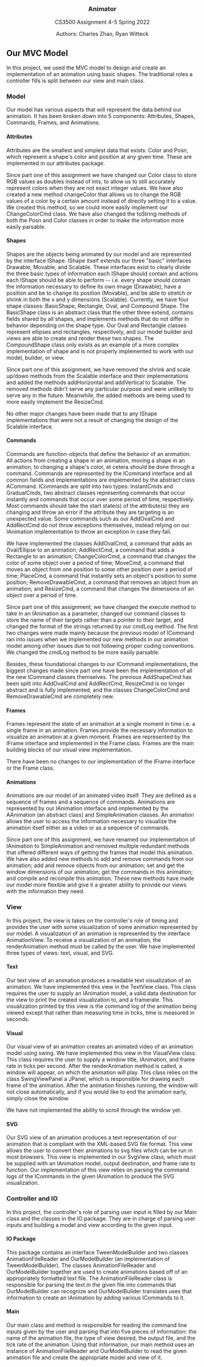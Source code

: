 <div id="top"></div>
<!--
*** Thanks for checking out the Best-README-Template. If you have a suggestion
*** that would make this better, please fork the repo and create a pull request
*** or simply open an issue with the tag "enhancement".
*** Don't forget to give the project a star!
*** Thanks again! Now go create something AMAZING! :D
-->

<!-- PROJECT LOGO -->
<br />

<h3 align="center">Animator</h3>

  <p align="center">
    CS3500 Assignment 4-5 Spring 2022
  </p>

  <p align="center">
    Authors: Charles Zhao, Ryan Witteck
  </p>

<!-- ABOUT THE PROJECT -->
## Our MVC Model

In this project, we used the MVC model to design and create an implementation of an animation using
basic shapes. The traditional roles a controller fills is split between our view and main class.

### Model

Our model has various aspects that will represent the data behind our animation. It has been
broken down into 5 components: Attributes, Shapes, Commands, Frames, and Animations.

#### Attributes
Attributes are the smallest and simplest data that exists: Color and Posn, which represent a shape's
color and position at any given time. These are implemented in our attributes package. 

Since part one of this assignment we have changed our Color class to store RGB values as doubles 
instead of ints, to allow us to still accurately represent colors when they are not exact integer 
values. We have also created a new method changeColor that allows us to change the RGB values of a 
color by a certain amount instead of directly setting it to a value. We created this method, so we 
could more easily implement our ChangeColorCmd class. We have also changed the toString methods of
both the Posn and Color classes in order to make the information more easily parsable.

#### Shapes
Shapes are the objects being animated by our model and are represented by the interface IShape.
IShape itself extends our three "basic" interfaces Drawable, Movable, and Scalable. These interfaces
exist to clearly divide the three basic types of information each IShape should contain and actions
each IShape should be able to perform -- i.e. every shape should contain the information necessary
to define its own image (Drawable), have a position and be to change its position (Movable), and be 
able to stretch or shrink in both the x and y dimensions (Scalable). Currently, we have four shape 
classes: BasicShape, Rectangle, Oval, and Compound Shape. The BasicShape class is an abstract class
that the other three extend, contains fields shared by all shapes, and implements methods that do 
not differ in behavior depending on the shape type. Our Oval and Rectangle classes represent 
ellipses and rectangles, respectively, and our model builder and views are able to create and 
render these two shapes. The CompoundShape class only exists as an example of a more complex 
implementation of shape and is not properly implemented to work with our model, builder, or view.

Since part one of this assignment, we have removed the shrink and scale up/down methods from the
Scalable interface and their implementations and added the methods addHorizontal and addVertical to 
Scalable. The removed methods didn't serve any particular purpose and were unlikely to serve any in 
the future. Meanwhile, the added methods are being used to more easily implement the ResizeCmd.

No other major changes have been made that to any IShape implementations that were not a result of
changing the design of the Scalable interface.

#### Commands
Commands are function-objects that define the behavior of an animation. All actions from creating a
shape in an animation, moving a shape in an animation, to changing a shape's color, et cetera should
be done through a command. Commands are represented by the ICommand interface and all common fields 
and implementations are implemented by the abstract class ACommand. ICommands are split into two 
types: InstantCmds and GradualCmds, two abstract classes representing commands that occur instantly 
and commands that occur over some period of time, respectively. Most commands should take the start 
state(s) of the attribute(s) they are changing and throw an error if the attribute they are 
targeting is an unexpected value. Some commands such as our AddOvalCmd and AddRectCmd do not throw 
exceptions themselves, instead relying on our IAnimation implementation to throw an exception in 
case they fail.

We have implemented the classes AddOvalCmd, a command that adds an Oval/Ellipse to an animation; 
AddRectCmd, a command that adds a Rectangle to an animation; ChangeColorCmd, a command that changes
the color of some object over a period of time; MoveCmd, a command that moves an object from one 
position to some other position over a period of time; PlaceCmd, a command that instantly sets an 
object's position to some position; RemoveDrawableCmd, a command that removes an object from an 
animation; and ResizeCmd, a command that changes the dimensions of an object over a period of time.

Since part one of this assignment, we have changed the execute method to take in an IAnimation as a
parameter, changed our command classes to store the name of their targets rather than a pointer to 
their target, and changed the format of the strings returned by our cmdLog method. The first two 
changes were made mainly because the previous model of ICommand ran into issues when we implemented 
our new methods in our animation model among other issues due to not following proper coding 
conventions. We changed the cmdLog method to be more easily parsable.

Besides, these foundational changes to our ICommand implementations, the biggest changes made since 
part one have been the implementation of all the new ICommand classes themselves. The previous 
AddShapeCmd has been split into AddOvalCmd and AddRectCmd, ResizeCmd is no longer abstract and is
fully implemented, and the classes ChangeColorCmd and RemoveDrawableCmd are completely new.

#### Frames
Frames represent the state of an animation at a single moment in time i.e. a single frame in an
animation. Frames provide the necessary information to visualize an animation at a given moment.
Frames are represented by the IFrame interface and implemented in the Frame class. Frames are the 
main building blocks of our visual view implementation.

There have been no changes to our implementation of the IFrame interface or the Frame class.

#### Animations
Animations are our model of an animated video itself. They are defined as a sequence of frames and a
sequence of commands. Animations are represented by our IAnimation interface and implemented by
the AAnimation (an abstract class) and SimpleAnimation classes. An animation allows the user to
access the information necessary to visualize the animation itself either as a video or as a
sequence of commands.

Since part one of this assignment, we have renamed our implementation of IAnimation to 
SimpleAnimation and removed multiple redundant methods that offered different ways of getting the 
frames that model this animation. We have also added new methods to add and remove commands from 
our animation; add and remove objects from our animation; set and get the window dimensions of our 
animation; get the commands in this animation; and compile and recompile this animation. These new 
methods have made our model more flexible and give it a greater ability to provide our views with 
the information they need.

### View

In this project, the view is takes on the controller's role of timing and provides the user with
some visualization of some animation represented by our model. A visualization of an animation is
represented by the interface AnimationView. To receive a visualization of an animation, the 
renderAnimation method must be called by the user. We have implemented three types of views: text, 
visual, and SVG.

#### Text
Our text view of an animation produces a readable text visualization of an animation. We have 
implemented this view in the TextView class. This class requires the user to supply an IAnimation 
model, a valid data destination for the view to print the created visualization to, and a framerate. 
This visualization printed by this view is the command log of the animation being viewed except 
that rather than measuring time in ticks, time is measured in seconds.

#### Visual
Our visual view of an animation creates an animated video of an animation model using swing. We have
implemented this view in the VisualView class. This class requires the user to supply a window 
title, IAnimation, and frame rate in ticks per second. After the renderAnimation method is called, 
a window will appear, on which the animation will play. This class relies on the class 
SwingViewPanel a JPanel, which is responsible for drawing each frame of the animation. After the 
animation finishes running, the window will not close automatically, and if you would like to end 
the animation early, simply close the window.

We have not implemented the ability to scroll through the window yet.

#### SVG
Our SVG view of an animation produces a text representation of our animation that is compliant 
with the XML-based SVG file format. This view allows the user to convert their animations to svg 
files which can be run in most browsers. This view is implemented in our SvgView class, which must 
be supplied with an IAnimation model, output destination, and frame rate to function. Our 
implementation of this view relies on parsing the command logs of the ICommands in the given 
IAnimation to produce the SVG visualization.

### Controller and IO

In this project, the controller's role of parsing user input is filled by our Main class and the
classes in the IO package. They are in charge of parsing user inputs and building a model and view
according to the given input.

#### IO Package
This package contains an interface TweenModelBuilder and two classes AnimationFileReader and 
OurModelBuilder (an implementation of TweenModelBuilder). The classes AnimationFileReader and 
OurModelBuilder together are used to create animations based off of an appropriately formatted text
file. The AnimationFileReader class is responsible for parsing the text in the given file into 
commands that OurModelBuilder can recognize and OurModelBuilder translates uses that information to 
create an IAnimation by adding various ICommands to it.

#### Main
Our main class and method is responsible for reading the command line inputs given by the user and 
parsing that into five pieces of information: the name of the animation file, the type of view 
desired, the output file, and the tick rate of the animation. Using that information, our main 
method uses an instance of AnimationFileReader and OurModelBuilder to read the given animation file
and create the appropriate model and view of it.